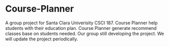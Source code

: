 # Course-Planner

A group project for Santa Clara Univerisity CSCI 187. Course Planner help students with their education plan.
Course Planner generate recommend classes base on students needed. Our group still developing the project. We will
update the project periodically.
